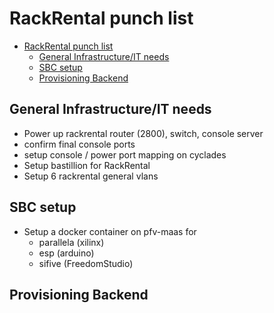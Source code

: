 # RackRental punch list

- [RackRental punch list](#rackrental-punch-list)
  - [General Infrastructure/IT needs](#general-infrastructure-it-needs)
  - [SBC setup](#sbc-setup)
  - [Provisioning Backend](#provisioning-backend)

## General Infrastructure/IT needs

- Power up rackrental router (2800), switch, console server
- confirm final console ports
- setup console / power port mapping on cyclades
- Setup bastillion for RackRental
- Setup 6 rackrental general vlans

## SBC setup

- Setup a docker container on pfv-maas for
  - parallela (xilinx)
  - esp (arduino)
  - sifive (FreedomStudio)

## Provisioning Backend